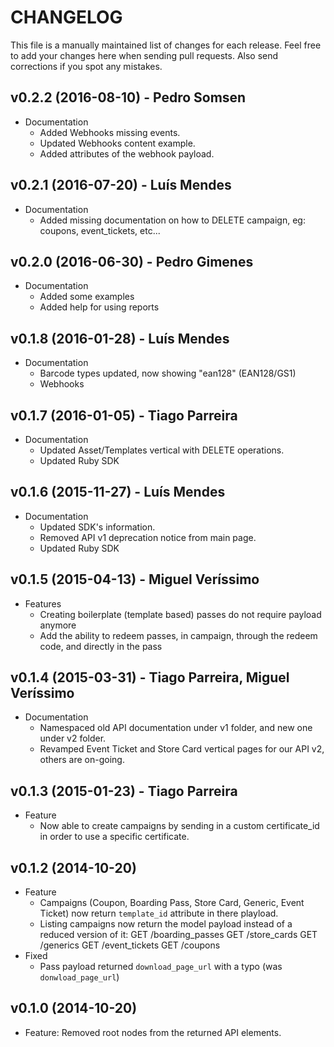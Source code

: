 # CHANGELOG

This file is a manually maintained list of changes for each release. Feel free to add your
changes here when sending pull requests. Also send corrections if you spot any mistakes.

## v0.2.2 (2016-08-10) - Pedro Somsen

* Documentation
  - Added Webhooks missing events.
  - Updated Webhooks content example.
  - Added attributes of the webhook payload.

## v0.2.1 (2016-07-20) - Luís Mendes

* Documentation
  - Added missing documentation on how to DELETE campaign, eg: coupons, event_tickets, etc...

## v0.2.0 (2016-06-30) - Pedro Gimenes

* Documentation
  - Added some examples
  - Added help for using reports

## v0.1.8 (2016-01-28) - Luís Mendes

* Documentation
  - Barcode types updated, now showing "ean128" (EAN128/GS1)
  - Webhooks

## v0.1.7 (2016-01-05) - Tiago Parreira

* Documentation
  - Updated Asset/Templates vertical with DELETE operations.
  - Updated Ruby SDK

## v0.1.6 (2015-11-27) - Luís Mendes

* Documentation
  - Updated SDK's information.
  - Removed API v1 deprecation notice from main page.
  - Updated Ruby SDK

## v0.1.5 (2015-04-13) - Miguel Veríssimo

* Features
  - Creating boilerplate (template based) passes do not require payload anymore
  - Add the ability to redeem passes, in campaign, through the redeem code, and
    directly in the pass

## v0.1.4 (2015-03-31) - Tiago Parreira, Miguel Veríssimo

* Documentation
  - Namespaced old API documentation under v1 folder, and new one under v2 folder.
  - Revamped Event Ticket and Store Card vertical pages for our API v2, others are on-going.

## v0.1.3 (2015-01-23) - Tiago Parreira

* Feature
  - Now able to create campaigns by sending in a custom certificate_id in order to use a specific certificate.

## v0.1.2 (2014-10-20)

* Feature
  - Campaigns (Coupon, Boarding Pass, Store Card, Generic, Event Ticket) now return `template_id` attribute in there playload.
  - Listing campaigns now return the model payload instead of a reduced version of it:
      GET /boarding_passes
      GET /store_cards
      GET /generics
      GET /event_tickets
      GET /coupons
* Fixed
  - Pass payload returned `download_page_url` with a typo (was `donwload_page_url`)


## v0.1.0 (2014-10-20)

* Feature: Removed root nodes from the returned API elements.
